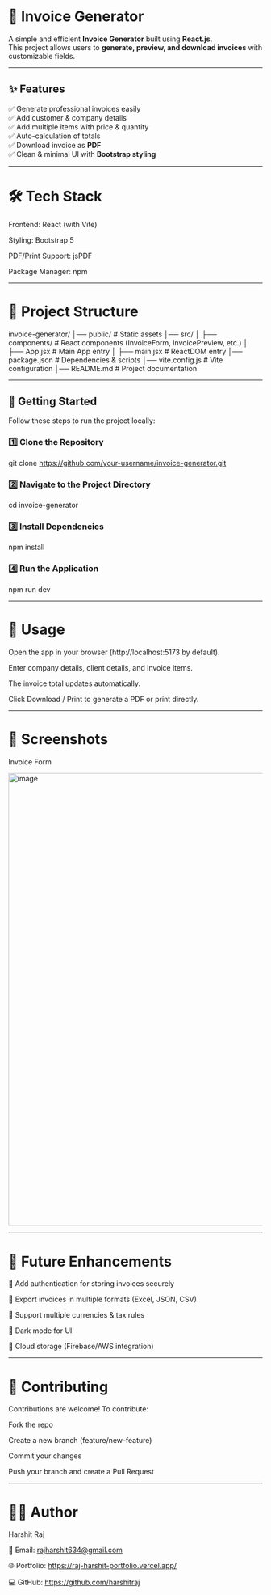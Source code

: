 # 🧾 Invoice Generator  

A simple and efficient **Invoice Generator** built using **React.js**.  
This project allows users to **generate, preview, and download invoices** with customizable fields.  

---

## ✨ Features  

✅ Generate professional invoices easily  
✅ Add customer & company details  
✅ Add multiple items with price & quantity  
✅ Auto-calculation of totals  
✅ Download invoice as **PDF**  
✅ Clean & minimal UI with **Bootstrap styling**  

---




# 🛠️ **Tech Stack**

Frontend: React (with Vite)

Styling: Bootstrap 5

PDF/Print Support: jsPDF

Package Manager: npm 


---


# 📂 **Project Structure**
invoice-generator/
│── public/             # Static assets
│── src/
│   ├── components/     # React components (InvoiceForm, InvoicePreview, etc.)
│   ├── App.jsx         # Main App entry
│   ├── main.jsx        # ReactDOM entry
│── package.json        # Dependencies & scripts
│── vite.config.js      # Vite configuration
│── README.md           # Project documentation


---

## 🚀 Getting Started  

Follow these steps to run the project locally:  

### 1️⃣ Clone the Repository  

git clone https://github.com/your-username/invoice-generator.git

### 2️⃣ Navigate to the Project Directory
cd invoice-generator

### 3️⃣ Install Dependencies
npm install

### 4️⃣ Run the Application
npm run dev


---


# 🎨 **Usage**

Open the app in your browser (http://localhost:5173 by default).

Enter company details, client details, and invoice items.

The invoice total updates automatically.

Click Download / Print to generate a PDF or print directly.


---


# 📸 **Screenshots**
Invoice Form

<img width="1372" height="895" alt="image" src="https://github.com/user-attachments/assets/da1f7b05-4596-4383-90b7-b9f3af58682f" />


---


# 📌 **Future Enhancements**

🔹 Add authentication for storing invoices securely

🔹 Export invoices in multiple formats (Excel, JSON, CSV)

🔹 Support multiple currencies & tax rules

🔹 Dark mode for UI

🔹 Cloud storage (Firebase/AWS integration)


---


# 🤝 **Contributing**

Contributions are welcome! To contribute:

Fork the repo

Create a new branch (feature/new-feature)

Commit your changes

Push your branch and create a Pull Request



---


# 👨‍💻 **Author**

Harshit Raj

📧 Email: rajharshit634@gmail.com

🌐 Portfolio: https://raj-harshit-portfolio.vercel.app/

💻 GitHub: https://github.com/harshitraj
